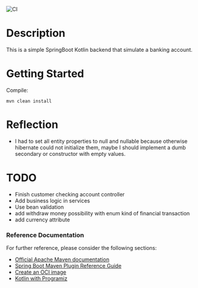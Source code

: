 ![CI](https://github.com/artpick/bank/workflows/CI/badge.svg)

# Description

This is a simple SpringBoot Kotlin backend that simulate a banking account.
 
# Getting Started

Compile:
```
mvn clean install
```

# Reflection
* I had to set all entity properties to null and nullable because otherwise hibernate could not initialize them, maybe I should implement a dumb secondary or constructor with empty values.

# TODO
* Finish customer checking account controller
* Add business logic in services
* Use bean validation
* add withdraw money possibility with enum kind of financial transaction
* add currency attribute

### Reference Documentation
For further reference, please consider the following sections:

* [Official Apache Maven documentation](https://maven.apache.org/guides/index.html)
* [Spring Boot Maven Plugin Reference Guide](https://docs.spring.io/spring-boot/docs/2.4.0/maven-plugin/reference/html/)
* [Create an OCI image](https://docs.spring.io/spring-boot/docs/2.4.0/maven-plugin/reference/html/#build-image)
* [Kotlin with Programiz](https://www.programiz.com/kotlin-programming)